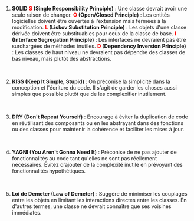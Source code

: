 1. **SOLID**
	**<font color="red">S</font> (Single Responsibility Principle)** :  Une classe devrait avoir une seule raison de changer.
	**<font color="red">O</font> (Open/Closed Principle)** : Les entités logicielles doivent être ouvertes à l'extension mais fermées à la modification.
	**<font color="red">L</font> (Liskov Substitution Principle)** : Les objets d'une classe dérivée doivent être substituables pour ceux de la classe de base.
	**<font color="red">I</font> (Interface Segregation Principle)** : Les interfaces ne devraient pas être surchargées de méthodes inutiles.
	**<font color="red">D</font> (Dependency Inversion Principle)** : Les classes de haut niveau ne devraient pas dépendre des classes de bas niveau, mais plutôt des abstractions.

<br>

2. **KISS (Keep It Simple, Stupid)** : On préconise la simplicité dans la conception et l'écriture du code. Il s'agit de garder les choses aussi simples que possible plutôt que de les complexifier inutilement.

<br>

3. **DRY (Don't Repeat Yourself)** : Encourage à éviter la duplication de code en réutilisant des composants ou en les abstrayant dans des fonctions ou des classes pour maintenir la cohérence et faciliter les mises à jour.

<br>

4. **YAGNI (You Aren't Gonna Need It)** : Préconise de ne pas ajouter de fonctionnalités au code tant qu'elles ne sont pas réellement nécessaires. Évitez d'ajouter de la complexité inutile en prévoyant des fonctionnalités hypothétiques.

<br>

5. **Loi de Demeter (Law of Demeter)** : Suggère de minimiser les couplages entre les objets en limitant les interactions directes entre les classes. En d'autres termes, une classe ne devrait connaître que ses voisines immédiates.